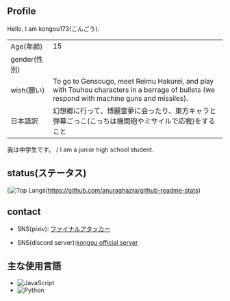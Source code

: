 ## Profile
Hello, I am kongou173(こんごう).

|  |  |
| ---- | ---- |
| Age(年齢) | 15 |
| gender(性別) | | man(男) |
| wish(願い) | To go to Gensougo, meet Reimu Hakurei, and play with Touhou characters in a barrage of bullets (we respond with machine guns and missiles).  |
| 日本語訳 | 幻想郷に行って、博麗霊夢に会ったり、東方キャラと弾幕ごっこ(こっちは機関砲やミサイルで応戦)をすること　|

我は中学生です。 / I am a junior high school student.  
## status(ステータス)
[![Top Langs](https://github-readme-stats.vercel.app/api/top-langs/?username=kongou173)(https://github.com/anuraghazra/github-readme-stats) 

## contact
- SNS(pixiv): [ファイナルアタッカー](https://www.pixiv.net/users/99679627)

- SNS(discord server):[kongou official server](https://discord.gg/r594PHeNNp)

## 主な使用言語
  - ![JavaScript](https://img.shields.io/badge/-JavaScript-F7DF1E?style=flat&logo=javascript&logoColor=000)
  - ![Python](https://img.shields.io/badge/-Python-3776AB?style=flat&logo=python&logoColor=white)
